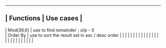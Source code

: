 ----------------------------------------------------------------------------------------------------- 
|      Functions       |                    Use cases                                                 |
-----------------------------------------------------------------------------------------------------
|       Mod(36,6)      |     use to find remainder     ; o/p - 0                                                                
|     Order By         |     use to sort the result set in asc / desc order
|                      |
|                      |
|                      |
|                      |
|                      |
|                      |
|                      |
|                      |
|                      |
|                      |
|                      |
|                      |
|                      |
